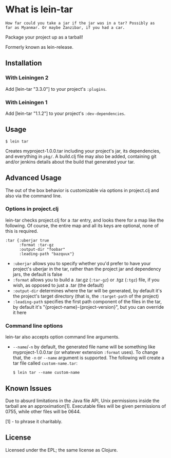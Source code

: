 # What is lein-tar

    How far could you take a jar if the jar was in a tar? Possibly as
    far as Myanmar. Or maybe Zanzibar, if you had a car.

Package your project up as a tarball!

Formerly known as lein-release.

## Installation

### With Leiningen 2

Add [lein-tar "3.3.0"] to your project's `:plugins`.

### With Leiningen 1

Add [lein-tar "1.1.2"] to your project's `:dev-dependencies`.

## Usage

    $ lein tar

Creates myproject-1.0.0.tar including your project's jar, its
dependencies, and everything in `pkg/`. A build.clj file may also be
added, containing git and/or jenkins details about the build that
generated your tar.

## Advanced Usage

The out of the box behavior is customizable via options in project.clj
and also via the command line.

### Options in project.clj

lein-tar checks project.clj for a :tar entry, and looks there for a
map like the following. Of course, the entire map and all its keys are
optional, none of this is required.

    :tar {:uberjar true
          :format :tar-gz
          :output-dir "foobar"
          :leading-path "bazquux"}

  - `:uberjar` allows you to specify whether you'd prefer to have your
    project's uberjar in the tar, rather than the project jar and
    dependency jars, the default is false
  - `:format` allows you to build a .tar.gz (`:tar-gz`) or .tgz
    (`:tgz`) file, if you wish, as opposed to just a .tar (the default)
  - `:output-dir` determines where the tar will be generated, by
    default it's the project's target directory (that is, the
    `:target-path` of the project)
  - `:leading-path` specifies the first path component of the files in
    the tar, by default it's "{project-name}-{project-version}", but
    you can override it here

### Command line options

lein-tar also accepts option command line arguments.

  - `--name`/`-n` by default, the generated file name will be
    something like myproject-1.0.0.tar (or whatever extension
    `:format` uses). To change that, the `-n` or `--name` argument is
    supported. The following will create a tar file called
    `custom-name.tar`:

        $ lein tar --name custom-name

## Known Issues

Due to absurd limitations in the Java file API, Unix permissions
inside the tarball are an approximation[1]. Executable files will be
given permissions of 0755, while other files will be 0644.

[1] - to phrase it charitably.

## License

Licensed under the EPL; the same license as Clojure.
